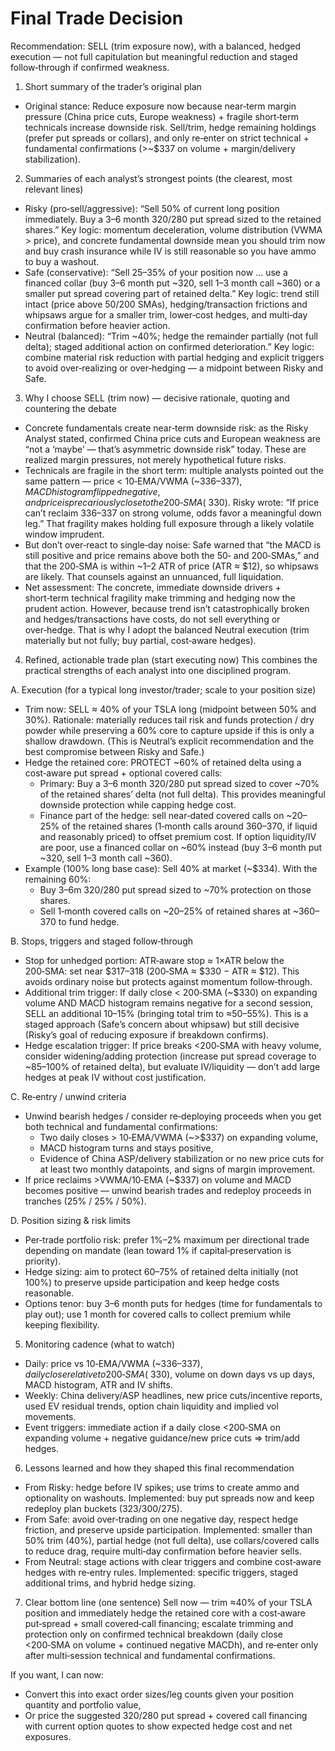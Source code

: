 # Final Trade Decision

Recommendation: SELL (trim exposure now), with a balanced, hedged execution — not full capitulation but meaningful reduction and staged follow‑through if confirmed weakness.

1) Short summary of the trader’s original plan
- Original stance: Reduce exposure now because near‑term margin pressure (China price cuts, Europe weakness) + fragile short‑term technicals increase downside risk. Sell/trim, hedge remaining holdings (prefer put spreads or collars), and only re‑enter on strict technical + fundamental confirmations (>~$337 on volume + margin/delivery stabilization).

2) Summaries of each analyst’s strongest points (the clearest, most relevant lines)
- Risky (pro‑sell/aggressive): “Sell 50% of current long position immediately. Buy a 3–6 month 320/280 put spread sized to the retained shares.” Key logic: momentum deceleration, volume distribution (VWMA > price), and concrete fundamental downside mean you should trim now and buy crash insurance while IV is still reasonable so you have ammo to buy a washout.
- Safe (conservative): “Sell 25–35% of your position now … use a financed collar (buy 3–6 month put ~320, sell 1–3 month call ~360) or a smaller put spread covering part of retained delta.” Key logic: trend still intact (price above 50/200 SMAs), hedging/transaction frictions and whipsaws argue for a smaller trim, lower‑cost hedges, and multi‑day confirmation before heavier action.
- Neutral (balanced): “Trim ~40%; hedge the remainder partially (not full delta); staged additional action on confirmed deterioration.” Key logic: combine material risk reduction with partial hedging and explicit triggers to avoid over‑realizing or over‑hedging — a midpoint between Risky and Safe.

3) Why I choose SELL (trim now) — decisive rationale, quoting and countering the debate
- Concrete fundamentals create near‑term downside risk: as the Risky Analyst stated, confirmed China price cuts and European weakness are “not a ‘maybe’ — that’s asymmetric downside risk” today. These are realized margin pressures, not merely hypothetical future risks.
- Technicals are fragile in the short term: multiple analysts pointed out the same pattern — price < 10‑EMA/VWMA (~$336–337), MACD histogram flipped negative, and price is precariously close to the 200‑SMA (~$330). Risky wrote: “If price can’t reclaim 336–337 on strong volume, odds favor a meaningful down leg.” That fragility makes holding full exposure through a likely volatile window imprudent.
- But don’t over‑react to single‑day noise: Safe warned that “the MACD is still positive and price remains above both the 50‑ and 200‑SMAs,” and that the 200‑SMA is within ~1–2 ATR of price (ATR ≈ $12), so whipsaws are likely. That counsels against an unnuanced, full liquidation.
- Net assessment: The concrete, immediate downside drivers + short‑term technical fragility make trimming and hedging now the prudent action. However, because trend isn’t catastrophically broken and hedges/transactions have costs, do not sell everything or over‑hedge. That is why I adopt the balanced Neutral execution (trim materially but not fully; buy partial, cost‑aware hedges).

4) Refined, actionable trade plan (start executing now)
This combines the practical strengths of each analyst into one disciplined program.

A. Execution (for a typical long investor/trader; scale to your position size)
- Trim now: SELL ≈ 40% of your TSLA long (midpoint between 50% and 30%). Rationale: materially reduces tail risk and funds protection / dry powder while preserving a 60% core to capture upside if this is only a shallow drawdown. (This is Neutral’s explicit recommendation and the best compromise between Risky and Safe.)
- Hedge the retained core: PROTECT ~60% of retained delta using a cost‑aware put spread + optional covered calls:
  - Primary: Buy a 3–6 month 320/280 put spread sized to cover ~70% of the retained shares’ delta (not full delta). This provides meaningful downside protection while capping hedge cost.
  - Finance part of the hedge: sell near‑dated covered calls on ~20–25% of the retained shares (1‑month calls around 360–370, if liquid and reasonably priced) to offset premium cost. If option liquidity/IV are poor, use a financed collar on ~60% instead (buy 3–6 month put ~320, sell 1–3 month call ~360).
- Example (100% long base case): Sell 40% at market (~$334). With the remaining 60%:
  - Buy 3–6m 320/280 put spread sized to ~70% protection on those shares.
  - Sell 1‑month covered calls on ~20–25% of retained shares at ~360–370 to fund hedge.

B. Stops, triggers and staged follow‑through
- Stop for unhedged portion: ATR‑aware stop ≈ 1×ATR below the 200‑SMA: set near $317–318 (200‑SMA ≈ $330 − ATR ≈ $12). This avoids ordinary noise but protects against momentum follow‑through.
- Additional trim trigger: If daily close < 200‑SMA (~$330) on expanding volume AND MACD histogram remains negative for a second session, SELL an additional 10–15% (bringing total trim to ≈50–55%). This is a staged approach (Safe’s concern about whipsaw) but still decisive (Risky’s goal of reducing exposure if breakdown confirms).
- Hedge escalation trigger: If price breaks <200‑SMA with heavy volume, consider widening/adding protection (increase put spread coverage to ~85–100% of retained delta), but evaluate IV/liquidity — don’t add large hedges at peak IV without cost justification.

C. Re‑entry / unwind criteria
- Unwind bearish hedges / consider re‑deploying proceeds when you get both technical and fundamental confirmations:
  - Two daily closes > 10‑EMA/VWMA (~>$337) on expanding volume,
  - MACD histogram turns and stays positive,
  - Evidence of China ASP/delivery stabilization or no new price cuts for at least two monthly datapoints, and signs of margin improvement.
- If price reclaims >VWMA/10‑EMA (~$337) on volume and MACD becomes positive — unwind bearish trades and redeploy proceeds in tranches (25% / 25% / 50%).

D. Position sizing & risk limits
- Per‑trade portfolio risk: prefer 1%–2% maximum per directional trade depending on mandate (lean toward 1% if capital‑preservation is priority).
- Hedge sizing: aim to protect 60–75% of retained delta initially (not 100%) to preserve upside participation and keep hedge costs reasonable.
- Options tenor: buy 3–6 month puts for hedges (time for fundamentals to play out); use 1 month for covered calls to collect premium while keeping flexibility.

5) Monitoring cadence (what to watch)
- Daily: price vs 10‑EMA/VWMA (~$336–337), daily close relative to 200‑SMA (~$330), volume on down days vs up days, MACD histogram, ATR and IV shifts.
- Weekly: China delivery/ASP headlines, new price cuts/incentive reports, used EV residual trends, option chain liquidity and implied vol movements.
- Event triggers: immediate action if a daily close <200‑SMA on expanding volume + negative guidance/new price cuts => trim/add hedges.

6) Lessons learned and how they shaped this final recommendation
- From Risky: hedge before IV spikes; use trims to create ammo and optionality on washouts. Implemented: buy put spreads now and keep redeploy plan buckets (323/300/275).
- From Safe: avoid over‑trading on one negative day, respect hedge friction, and preserve upside participation. Implemented: smaller than 50% trim (40%), partial hedge (not full delta), use collars/covered calls to reduce drag, require multi‑day confirmation before heavier sells.
- From Neutral: stage actions with clear triggers and combine cost‑aware hedges with re‑entry rules. Implemented: specific triggers, staged additional trims, and hybrid hedge sizing.

7) Clear bottom line (one sentence)
Sell now — trim ≈40% of your TSLA position and immediately hedge the retained core with a cost‑aware put‑spread + small covered‑call financing; escalate trimming and protection only on confirmed technical breakdown (daily close <200‑SMA on volume + continued negative MACDh), and re‑enter only after multi‑session technical and fundamental confirmations.

If you want, I can now:
- Convert this into exact order sizes/leg counts given your position quantity and portfolio value,
- Or price the suggested 320/280 put spread + covered call financing with current option quotes to show expected hedge cost and net exposures.
